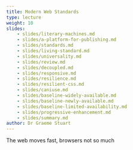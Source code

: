 ```yaml
---
title: Modern Web Standards
type: lecture
weight: 10
slides:
    - slides/literary-machines.md
    - slides/a-platform-for-publishing.md
    - slides/standards.md
    - slides/living-standard.md
    - slides/universality.md
    - slides/review.md
    - slides/decoupled.md
    - slides/responsive.md
    - slides/resilience.md
    - slides/resilient-css.md
    - slides/caniuse.md
    - slides/baseline-widely-available.md
    - slides/baseline-newly-available.md
    - slides/baseline-limited-availability.md
    - slides/progressive-enhancement.md
    - slides/summary.md
author: Dr Graeme Stuart
---
```


The web moves fast, browsers not so much
